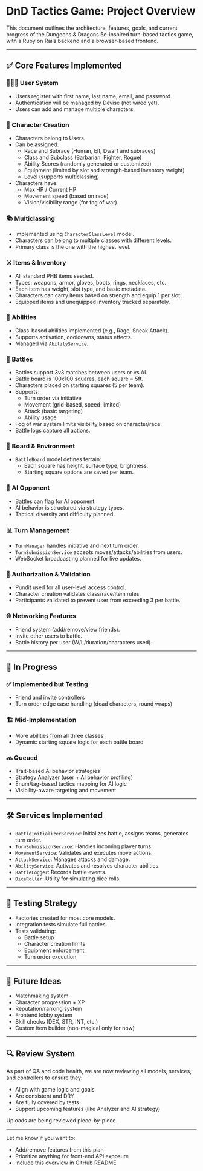 # DnD Tactics Game: Project Overview

This document outlines the architecture, features, goals, and current progress of the Dungeons & Dragons 5e-inspired turn-based tactics game, with a Ruby on Rails backend and a browser-based frontend.

---

## ✅ Core Features Implemented

### 🧑‍🤝‍🧑 User System
- Users register with first name, last name, email, and password.
- Authentication will be managed by Devise (not wired yet).
- Users can add and manage multiple characters.

### 🧙 Character Creation
- Characters belong to Users.
- Can be assigned:
  - Race and Subrace (Human, Elf, Dwarf and subraces)
  - Class and Subclass (Barbarian, Fighter, Rogue)
  - Ability Scores (randomly generated or customized)
  - Equipment (limited by slot and strength-based inventory weight)
  - Level (supports multiclassing)
- Characters have:
  - Max HP / Current HP
  - Movement speed (based on race)
  - Vision/visibility range (for fog of war)

### 📚 Multiclassing
- Implemented using `CharacterClassLevel` model.
- Characters can belong to multiple classes with different levels.
- Primary class is the one with the highest level.

### ⚔️ Items & Inventory
- All standard PHB items seeded.
- Types: weapons, armor, gloves, boots, rings, necklaces, etc.
- Each item has weight, slot type, and basic metadata.
- Characters can carry items based on strength and equip 1 per slot.
- Equipped items and unequipped inventory tracked separately.

### 🧠 Abilities
- Class-based abilities implemented (e.g., Rage, Sneak Attack).
- Supports activation, cooldowns, status effects.
- Managed via `AbilityService`.

### 🎯 Battles
- Battles support 3v3 matches between users or vs AI.
- Battle board is 100x100 squares, each square = 5ft.
- Characters placed on starting squares (5 per team).
- Supports:
  - Turn order via initiative
  - Movement (grid-based, speed-limited)
  - Attack (basic targeting)
  - Ability usage
- Fog of war system limits visibility based on character/race.
- Battle logs capture all actions.

### 🧩 Board & Environment
- `BattleBoard` model defines terrain:
  - Each square has height, surface type, brightness.
  - Starting square options are saved per team.

### 🤖 AI Opponent
- Battles can flag for AI opponent.
- AI behavior is structured via strategy types.
- Tactical diversity and difficulty planned.

### 📊 Turn Management
- `TurnManager` handles initiative and next turn order.
- `TurnSubmissionService` accepts moves/attacks/abilities from users.
- WebSocket broadcasting planned for live updates.

### 🔐 Authorization & Validation
- Pundit used for all user-level access control.
- Character creation validates class/race/item rules.
- Participants validated to prevent user from exceeding 3 per battle.

### 🌐 Networking Features
- Friend system (add/remove/view friends).
- Invite other users to battle.
- Battle history per user (W/L/duration/characters used).

---

## 🔄 In Progress

### ✅ Implemented but Testing
- Friend and invite controllers
- Turn order edge case handling (dead characters, round wraps)

### 🏗️ Mid-Implementation
- More abilities from all three classes
- Dynamic starting square logic for each battle board

### 🔜 Queued
- Trait-based AI behavior strategies
- Strategy Analyzer (user + AI behavior profiling)
- Enum/tag-based tactics mapping for AI logic
- Visibility-aware targeting and movement

---

## 🛠 Services Implemented
- `BattleInitializerService`: Initializes battle, assigns teams, generates turn order.
- `TurnSubmissionService`: Handles incoming player turns.
- `MovementService`: Validates and executes move actions.
- `AttackService`: Manages attacks and damage.
- `AbilityService`: Activates and resolves character abilities.
- `BattleLogger`: Records battle events.
- `DiceRoller`: Utility for simulating dice rolls.

---

## 🧪 Testing Strategy
- Factories created for most core models.
- Integration tests simulate full battles.
- Tests validating:
  - Battle setup
  - Character creation limits
  - Equipment enforcement
  - Turn order execution

---

## 📌 Future Ideas
- Matchmaking system
- Character progression + XP
- Reputation/ranking system
- Frontend lobby system
- Skill checks (DEX, STR, INT, etc.)
- Custom item builder (non-magical only for now)

---

## 🔍 Review System
As part of QA and code health, we are now reviewing all models, services, and controllers to ensure they:
- Align with game logic and goals
- Are consistent and DRY
- Are fully covered by tests
- Support upcoming features (like Analyzer and AI strategy)

Uploads are being reviewed piece-by-piece.

---

Let me know if you want to:
- Add/remove features from this plan
- Prioritize anything for front-end API exposure
- Include this overview in GitHub README

